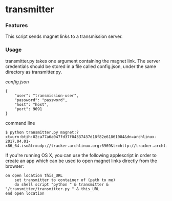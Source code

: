 # transmitter #


### Features ###

This script sends magnet links to a transmission server.


### Usage ###

transmitter.py takes one argument containing the magnet link. The server credentials should be stored in a file called config.json, under the same directory as transmitter.py.

*config.json*
```
{
	"user": "transmission-user",
	"password": "password",
	"host": "host",
	"port": 9091
}
```

command line
```
$ python transmitter.py magnet:?xt=urn:btih:02ca77a6a047fd37f04337437d18f82e61861084&dn=archlinux-2017.04.01-x86_64.iso&tr=udp://tracker.archlinux.org:6969&tr=http://tracker.archlinux.org:6969/announce
```

If you're running OS X, you can use the following applescript in order to create an app which can be used to open magnet links directly from the browser:
```
on open location this_URL
	set transmitter to container of (path to me)
	do shell script "python " & transmitter & "/transmitter/transmitter.py " & this_URL
end open location
```

